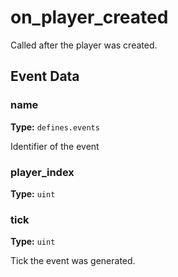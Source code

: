 # on_player_created

Called after the player was created.

## Event Data

### name

**Type:** `defines.events`

Identifier of the event

### player_index

**Type:** `uint`

### tick

**Type:** `uint`

Tick the event was generated.

